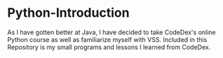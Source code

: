 # Python-Introduction
As I have gotten better at Java, I have decided to take CodeDex's online Python course as well as familiarize myself with VSS. Included in this Repository is my small programs and lessons I learned from CodeDex.
